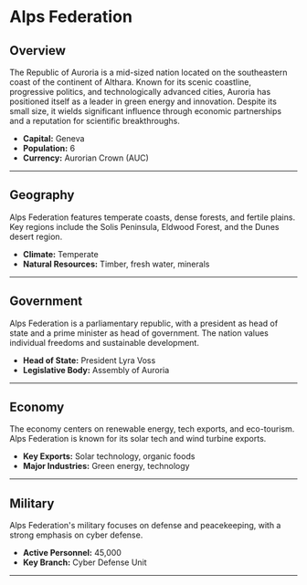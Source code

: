 # Alps Federation

## Overview
The Republic of Auroria is a mid-sized nation located on the southeastern coast of the continent of Althara. Known for its scenic coastline, progressive politics, and technologically advanced cities, Auroria has positioned itself as a leader in green energy and innovation. Despite its small size, it wields significant influence through economic partnerships and a reputation for scientific breakthroughs.

- **Capital:** Geneva
- **Population:** 6
- **Currency:** Aurorian Crown (AUC)

---

## Geography
Alps Federation features temperate coasts, dense forests, and fertile plains. Key regions include the Solis Peninsula, Eldwood Forest, and the Dunes desert region.

- **Climate:** Temperate
- **Natural Resources:** Timber, fresh water, minerals

---

## Government
Alps Federation is a parliamentary republic, with a president as head of state and a prime minister as head of government. The nation values individual freedoms and sustainable development.

- **Head of State:** President Lyra Voss
- **Legislative Body:** Assembly of Auroria

---

## Economy
The economy centers on renewable energy, tech exports, and eco-tourism. Alps Federation is known for its solar tech and wind turbine exports.

- **Key Exports:** Solar technology, organic foods
- **Major Industries:** Green energy, technology

---

## Military
Alps Federation's military focuses on defense and peacekeeping, with a strong emphasis on cyber defense.

- **Active Personnel:** 45,000
- **Key Branch:** Cyber Defense Unit

---

